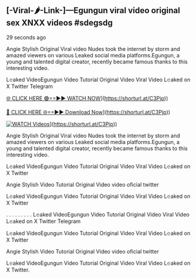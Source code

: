 ## [-Viral-🌶-Link-]—Egungun viral video original sex XNXX videos #sdegsdg

29 seconds ago

Angie Stylish Original Viral video Nudes took the internet by storm and amazed viewers on various Leaked social media platforms.Egungun, a young and talented digital creator, recently became famous thanks to this interesting video.

L𝚎aked VideoEgungun Video Tutorial Original Video Viral Video L𝚎aked on X Twitter Telegram

[🌐 CLICK HERE 🟢==►► WATCH NOW](https://i.imgur.com/dJHk4Zq.gif)](https://shorturl.at/C3Pjp))

[🔴 CLICK HERE 🌐==►► Download Now](https://i.imgur.com/dJHk4Zq.gif)](https://shorturl.at/C3Pjp))

[![WATCH Videos](https://i.imgur.com/dJHk4Zq.gif)](https://i.imgur.com/dJHk4Zq.gif)](https://shorturl.at/C3Pjp))

Angie Stylish Original Viral video Nudes took the internet by storm and amazed viewers on various Leaked social media platforms.Egungun, a young and talented digital creator, recently became famous thanks to this interesting video.

L𝚎aked VideoEgungun Video Tutorial Original Video Viral Video L𝚎aked on X Twitter

Angie Stylish Video Tutorial Original Video video oficial twitter

L𝚎aked VideoEgungun Video Tutorial Original Video Viral Video L𝚎aked on X Twitter

. . . . . . . . . L𝚎aked VideoEgungun Video Tutorial Original Video Viral Video L𝚎aked on X Twitter Telegram

L𝚎aked VideoEgungun Video Tutorial Original Video Viral Video L𝚎aked on X Twitter

Angie Stylish Video Tutorial Original Video video oficial twitter

L𝚎aked VideoEgungun Video Tutorial Original Video Viral Video L𝚎aked on X Twitter.